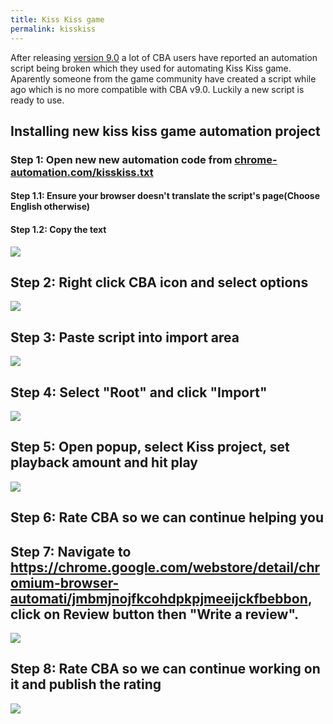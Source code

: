 ```yaml
---
title: Kiss Kiss game
permalink: kisskiss
---
```


After releasing [version 9.0](/new_9-0) a lot of CBA users have reported an
automation script being broken which they used for automating Kiss Kiss game.
Aparently someone from the game community have created a script while ago which
is no more compatible with CBA v9.0. Luckily a new script is ready to use.

## Installing new kiss kiss game automation project
### Step 1: Open new new automation code from <a href="https://chrome-automation.com/kisskiss.txt" target="_blank">chrome-automation.com/kisskiss.txt</a>

#### Step 1.1: Ensure your browser doesn't translate the script's page(Choose English otherwise)

#### Step 1.2: Copy the text

![](/images/ready/kisskiss/copy-script.png)

## Step 2: Right click CBA icon and select options

![](/images/ready/kisskiss/open-options.png)

## Step 3: Paste script into import area

![](/images/ready/kisskiss/import-paste.png)

## Step 4: Select "Root" and click "Import"

![](/images/ready/kisskiss/import-click.png)

## Step 5: Open popup, select Kiss project, set playback amount and hit play

![](/images/ready/kisskiss/play-automation.png)

## Step 6: Rate CBA so we can continue helping you
## Step 7: Navigate to <a href="https://chrome.google.com/webstore/detail/chromium-browser-automati/jmbmjnojfkcohdpkpjmeeijckfbebbon" target="_blank">https://chrome.google.com/webstore/detail/chromium-browser-automati/jmbmjnojfkcohdpkpjmeeijckfbebbon</a>, click on Review button then "Write a review".

![](/images/ready/kisskiss/rate-cba.png)

## Step 8: Rate CBA so we can continue working on it and publish the rating 

![](/images/ready/kisskiss/publish-rating.png)
